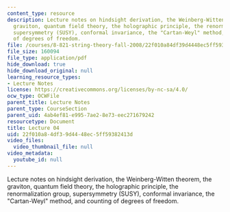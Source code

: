 ```yaml
---
content_type: resource
description: Lecture notes on hindsight derivation, the Weinberg-Witten theorem, the
  graviton, quantum field theory, the holographic principle, the renormalization group,
  supersymmetry (SUSY), conformal invariance, the "Cartan-Weyl" method, and counting
  of degrees of freedom.
file: /courses/8-821-string-theory-fall-2008/22f010a84df39d4448ec5ff59382413d_lecture04.pdf
file_size: 160094
file_type: application/pdf
hide_download: true
hide_download_original: null
learning_resource_types:
- Lecture Notes
license: https://creativecommons.org/licenses/by-nc-sa/4.0/
ocw_type: OCWFile
parent_title: Lecture Notes
parent_type: CourseSection
parent_uid: 4ab4ef81-e995-7ae2-8e73-eec271679242
resourcetype: Document
title: Lecture 04
uid: 22f010a8-4df3-9d44-48ec-5ff59382413d
video_files:
  video_thumbnail_file: null
video_metadata:
  youtube_id: null
---
```

Lecture notes on hindsight derivation, the Weinberg-Witten theorem, the graviton, quantum field theory, the holographic principle, the renormalization group, supersymmetry (SUSY), conformal invariance, the "Cartan-Weyl" method, and counting of degrees of freedom.